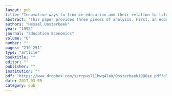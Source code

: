```yaml
---
layout: pub
title: "Innovative ways to finance education and their relation to lifelong learning"
abstract: "This paper provides three pieces of analysis. First, an economic theory account of the reasons that governments may have to intervene in the market for education is offered. This account is based on insights from both the neoclassical (market) paradigm and the information paradigm. Second, it evaluates different proposals for the financing of (higher) education found in the academic literature. The proposals are centered around three themes: more reliance on tuition fees in higher education, a shift in the student aid system from schemes dominated by grants towards loans systems, and different types of voucher models. The third piece of analysis related to selected country examples of policy proposals and developments. These developments and proposals are judged in terms of the analyses in the previous two themes."
authors: "Hessel Oosterbeek"
year: "1998"
journal: "Education Economics"
volume: "6"
number: ""
pages: "219-251"
type: "article"
booktitle: ""
editor: ""
publisher: ""
institution: ""
pdf: "https://www.dropbox.com/s/rrpus711hwq47a0/Oosterbeek1998ee.pdf?dl=0"
date: 2017-03-05
category: pub
---
```


